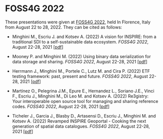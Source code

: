 # FOSS4G 2022
These presentations were given at [FOSS4G 2022](https://2022.foss4g.org), held In Florence, Italy from August 22 to 28, 2022. They can be cited as follows:

* Minghini M., Escriu J. and Kotsev A. (2022) A vision for INSPIRE: from a traditional SDI to a self-sustainable data ecosystem. _FOSS4G 2022_, August 22-28, 2021 [[pdf](FOSS4G_2022_INSPIRE.pdf)]

* Mooney P. and Minghini M. (2022) Using binary data serialization for data storage and sharing. _FOSS4G 2022_, August 22-28, 2021 [[pdf](Mooney-Binary-Encodings-FOSS4G2022.pdf)]

* Herrmann J., Minghini M., Portele C., Lutz M. and Cira P. (2022) ETF testing framework: past, present and future. _FOSS4G 2022_, August 22-28, 2021 [[pdf](FOSS4G_2022_ETF_testing_framework.pdf)]

* Martínez O., Pelegrina J.M., Epure E., Hernandez L., Soriano J.E., Vinci F., Escriu J., Minghini M., Di Leo M. and Kotsev A. (2022) Re3gistry: Your interoperable open source tool for managing and sharing reference codes. _FOSS4G 2022_, August 22-28, 2021 [[pdf](FOSS4G-2022_Re3gistry.pdf)]

* Ticheler J., Garcia J., Blasby D., Artasensi D., Escriu J., Minghini M. and Kotsev A. (2022) Revamped INSPIRE Geoportal - Cooking the next generation of spatial data catalogues. _FOSS4G 2022_, August 22-28, 2021 [[pdf](FOSS4G-2022_INSPIRE_Geoportal.pdf)]
